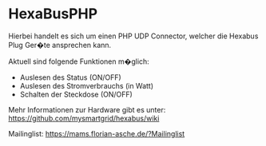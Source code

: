 HexaBusPHP
==========

Hierbei handelt es sich um einen PHP UDP Connector, welcher die Hexabus Plug Ger�te ansprechen kann.

Aktuell sind folgende Funktionen m�glich:
- Auslesen des Status (ON/OFF)
- Auslesen des Stromverbrauchs (in Watt)
- Schalten der Steckdose (ON/OFF)

Mehr Informationen zur Hardware gibt es unter:
https://github.com/mysmartgrid/hexabus/wiki

Mailinglist:
https://mams.florian-asche.de/?Mailinglist
